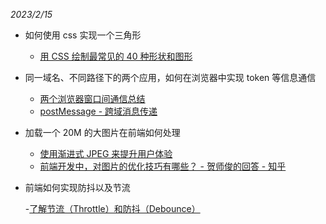_2023/2/15_

- 如何使用 css 实现一个三角形

  - [用 CSS 绘制最常见的 40 种形状和图形](https://www.webhek.com/post/40-css-shapes/)

- 同一域名、不同路径下的两个应用，如何在浏览器中实现 token 等信息通信

  - [两个浏览器窗口间通信总结](https://blog.csdn.net/huangpb123/article/details/85015097)
  - [postMessage - 跨域消息传递](https://blog.csdn.net/huangpb123/article/details/83692019)

- 加载一个 20M 的大图片在前端如何处理

  - [使用渐进式 JPEG 来提升用户体验](https://www.biaodianfu.com/progressive-jpeg.html)
  - [前端开发中，对图片的优化技巧有哪些？ - 贺师俊的回答 - 知乎](https://www.zhihu.com/question/21815101/answer/19410993)

- 前端如何实现防抖以及节流

  -[了解节流（Throttle）和防抖（Debounce）](https://keguigong.org/posts/understanding-debounce-and-throttle)
